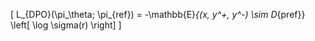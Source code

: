 \[
L_{DPO}(\pi_\theta; \pi_{ref}) = -\mathbb{E}_{(x, y^+, y^-) \sim D_{pref}} \left[ \log \sigma(r) \right]
\]
